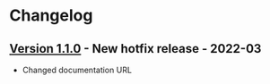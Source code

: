 # Changelog

## [Version 1.1.0](https://github.com/dataiku/dss-plugin-ml-assisted-labeling/releases/tag/v1.1.0) - New hotfix release - 2022-03
- Changed documentation URL
